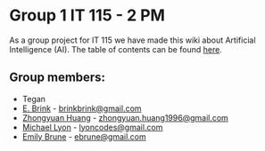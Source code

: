# Group 1 IT 115 - 2 PM 

As a group project for IT 115 we have made this wiki about Artificial Intelligence (AI). The table of contents can be found [here](https://github.com/lyoncodes/115-fall-lyon-team/wiki/Table-of-Contents).

## Group members: 
- Tegan 
- [E. Brink](https://www.linkedin.com/in/eebrink/) - brinkbrink@gmail.com
- [Zhongyuan Huang](https://www.linkedin.com/in/zhongyuan-huang-958483223/) - zhongyuan.huang1996@gmail.com
- [Michael Lyon](https://www.linkedin.com/in/lyoncodes/) - lyoncodes@gmail.com
- [Emily Brune](https://www.linkedin.com/in/emilybrune/) - ebrune@gmail.com

